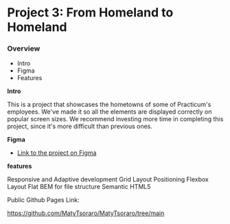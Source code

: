 # Project 3: From Homeland to Homeland

### Overview

- Intro
- Figma
- Features

**Intro**

This is a project that showcases the hometowns of some of Practicum's employees. We've made it so all the elements are displayed correctly on popular screen sizes. We recommend investing more time in completing this project, since it's more difficult than previous ones.

**Figma**

- [Link to the project on Figma](https://www.figma.com/file/1zCYcflj6BJx5VqOvXU9nb/Sprint-3-From-Homeland-to-Homeland-desktop-mobile?node-id=0%3A1)

**features**

Responsive and Adaptive development
Grid Layout
Positioning
Flexbox Layout
Flat BEM for file structure
Semantic HTML5

Public Github Pages Link:

https://github.com/MatyTsoraro/MatyTsoraro/tree/main
